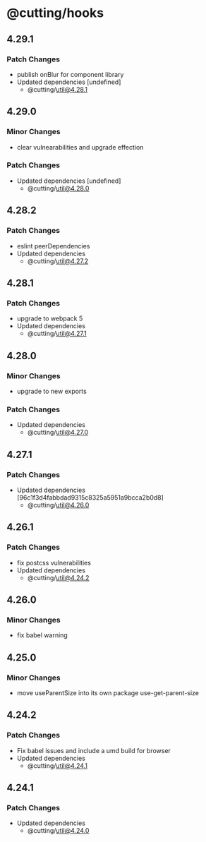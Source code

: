 # @cutting/hooks

## 4.29.1

### Patch Changes

- publish onBlur for component library
- Updated dependencies [undefined]
  - @cutting/util@4.28.1

## 4.29.0

### Minor Changes

- clear vulnearabilities and upgrade effection

### Patch Changes

- Updated dependencies [undefined]
  - @cutting/util@4.28.0

## 4.28.2

### Patch Changes

- eslint peerDependencies
- Updated dependencies
  - @cutting/util@4.27.2

## 4.28.1

### Patch Changes

- upgrade to webpack 5
- Updated dependencies
  - @cutting/util@4.27.1

## 4.28.0

### Minor Changes

- upgrade to new exports

### Patch Changes

- Updated dependencies
  - @cutting/util@4.27.0

## 4.27.1

### Patch Changes

- Updated dependencies [96c1f3d4fabbdad9315c8325a5951a9bcca2b0d8]
  - @cutting/util@4.26.0

## 4.26.1

### Patch Changes

- fix postcss vulnerabilities
- Updated dependencies
  - @cutting/util@4.24.2

## 4.26.0

### Minor Changes

- fix babel warning

## 4.25.0

### Minor Changes

- move useParentSize into its own package use-get-parent-size

## 4.24.2

### Patch Changes

- Fix babel issues and include a umd build for browser
- Updated dependencies
  - @cutting/util@4.24.1

## 4.24.1

### Patch Changes

- Updated dependencies
  - @cutting/util@4.24.0
